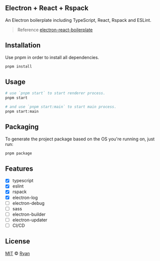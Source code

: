 ## Electron + React + Rspack

An Electron boilerplate including TypeScript, React, Rspack and ESLint.

> Reference [electron-react-boilerplate](https://github.com/electron-react-boilerplate/electron-react-boilerplate)

## Installation

Use pnpm in order to install all dependencies.

```bash
pnpm install
```

## Usage

```bash
# use `pnpm start` to start renderer process.
pnpm start

# and use `pnpm start:main` to start main process.
pnpm start:main
```

## Packaging

To generate the project package based on the OS you're running on, just run:

```bash
pnpm package
```

## Features

- [x] typescript
- [x] eslint
- [x] rspack
- [x] electron-log
- [ ] electron-debug
- [ ] sass
- [ ] electron-builder
- [ ] electron-updater
- [ ] CI/CD

## License

[MIT](https://choosealicense.com/licenses/mit/) © [Ryan](https://github.com/RyanProMax)
